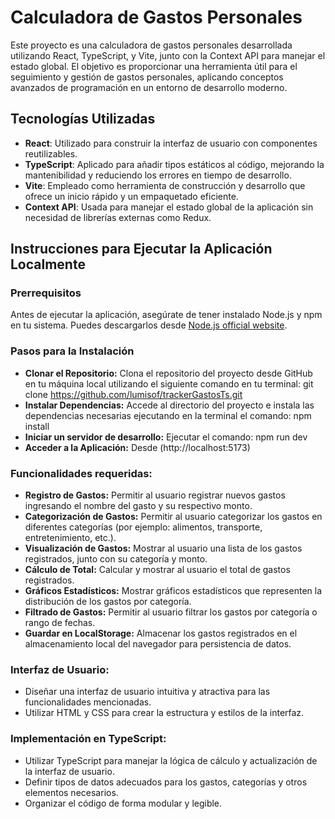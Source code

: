 # Calculadora de Gastos Personales

Este proyecto es una calculadora de gastos personales desarrollada utilizando React, TypeScript, y Vite, junto con la Context API para manejar el estado global. El objetivo es proporcionar una herramienta útil para el seguimiento y gestión de gastos personales, aplicando conceptos avanzados de programación en un entorno de desarrollo moderno.

## Tecnologías Utilizadas

- **React**: Utilizado para construir la interfaz de usuario con componentes reutilizables.
- **TypeScript**: Aplicado para añadir tipos estáticos al código, mejorando la mantenibilidad y reduciendo los errores en tiempo de desarrollo.
- **Vite**: Empleado como herramienta de construcción y desarrollo que ofrece un inicio rápido y un empaquetado eficiente.
- **Context API**: Usada para manejar el estado global de la aplicación sin necesidad de librerías externas como Redux.

## Instrucciones para Ejecutar la Aplicación Localmente

### Prerrequisitos

Antes de ejecutar la aplicación, asegúrate de tener instalado Node.js y npm en tu sistema. Puedes descargarlos desde [Node.js official website](https://nodejs.org/).

### Pasos para la Instalación

- **Clonar el Repositorio:** Clona el repositorio del proyecto desde GitHub en tu máquina local utilizando el siguiente comando en tu terminal: git clone https://github.com/lumisof/trackerGastosTs.git
- **Instalar Dependencias:** Accede al directorio del proyecto e instala las dependencias necesarias ejecutando en la terminal el comando:  npm install
- **Iniciar un servidor de desarrollo:** Ejecutar el comando: npm run dev
- **Acceder a la Aplicación:** Desde (http://localhost:5173)
### Funcionalidades requeridas:

- **Registro de Gastos:** Permitir al usuario registrar nuevos gastos ingresando el nombre del gasto y su respectivo monto.
- **Categorización de Gastos:** Permitir al usuario categorizar los gastos en diferentes categorías (por ejemplo: alimentos, transporte, entretenimiento, etc.).
- **Visualización de Gastos:** Mostrar al usuario una lista de los gastos registrados, junto con su categoría y monto.
- **Cálculo de Total:** Calcular y mostrar al usuario el total de gastos registrados.
- **Gráficos Estadísticos:** Mostrar gráficos estadísticos que representen la distribución de los gastos por categoría.
- **Filtrado de Gastos:** Permitir al usuario filtrar los gastos por categoría o rango de fechas.
- **Guardar en LocalStorage:** Almacenar los gastos registrados en el almacenamiento local del navegador para persistencia de datos.

### Interfaz de Usuario:

- Diseñar una interfaz de usuario intuitiva y atractiva para las funcionalidades mencionadas.
- Utilizar HTML y CSS para crear la estructura y estilos de la interfaz.

### Implementación en TypeScript:

- Utilizar TypeScript para manejar la lógica de cálculo y actualización de la interfaz de usuario.
- Definir tipos de datos adecuados para los gastos, categorías y otros elementos necesarios.
- Organizar el código de forma modular y legible.

